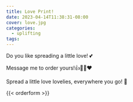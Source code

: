 ```yaml
---
title: Love Print!
date: 2023-04-14T11:38:31-08:00
cover: love.jpg
categories:
  - uplifting
tags:
---
```


Do you like spreading a little love! 💕

Message me to order yours!👍🌊🌸❤️

Spread a little love lovelies, everywhere you go! 💛

<!--more-->
{{< orderform >}}
